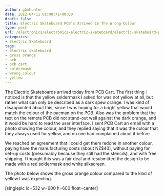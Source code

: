 ```yaml
---
author: gbmhunter
date: 2012-04-11 01:08:41+00:00
draft: false
title: Electric Skateboard PCB's Arrived In The Wrong Colour
type: post
url: /electronics/electronics-electric-skateboard/electric-skateboard-pcbs-arrived-in-the-wrong-colour
categories:
- Electric Skateboard
tags:
- electric skateboard
- gross orange
- pcb
- pcb cart
- soldermask
- wrong colour
- yellow
---
```


The Electric Skateboards arrived today from PCB Cart. The first thing I noticed is that the yellow soldermask I asked for was not yellow at all, but rather what can only be described as a dark spew orange. I was kind of disappointed about this, since I was hoping for a bright yellow that would match the colour of the pacman on the PCB. Also was the problem that the text on the remote PCB did not stand-out well against the dark orange, and it would be hard to read the user interface. I sent PCB Cart an email with a photo showing the colour, and they replied saying that it was the colour that they always used for yellow, and no one had complained about it before.

We reached an agreement that I could get them redone in another colour, paying have the manufacturing costs (about NZ$40), without paying for set-up costs (presumably because they still had the stencils), and with free shipping. I thought this was a fair deal and resubmitted the design to be made with a red soldermask and white silkscreen.

The photo below shows the gross orange colour compared to the kind of yellow I was expecting.

[singlepic id=532 w=600 h=600 float=center]




